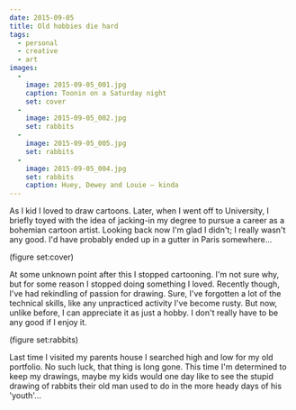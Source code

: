 ```yaml
---
date: 2015-09-05
title: Old hobbies die hard
tags:
  - personal
  - creative
  - art
images:
  -
    image: 2015-09-05_001.jpg
    caption: Toonin on a Saturday night
    set: cover
  -
    image: 2015-09-05_002.jpg
    set: rabbits
  -
    image: 2015-09-05_005.jpg
    set: rabbits
  -
    image: 2015-09-05_004.jpg
    set: rabbits
    caption: Huey, Dewey and Louie — kinda
---
```

As I kid I loved to draw cartoons. Later, when I went off to University, I briefly toyed with the idea of jacking-in my degree to pursue a career as a bohemian cartoon artist. Looking back now I'm glad I didn't; I really wasn't any good. I'd have probably ended up in a gutter in Paris somewhere...

(figure set:cover)

At some unknown point after this I stopped cartooning. I'm not sure why, but for some reason I stopped doing something I loved. Recently though, I've had rekindling of passion for drawing. Sure, I've forgotten a lot of the technical skills, like any unpracticed activity I've become rusty. But now, unlike before, I can appreciate it as just a hobby. I don't really have to be any good if I enjoy it.

(figure set:rabbits) 

Last time I visited my parents house I searched high and low for my old portfolio. No such luck, that thing is long gone. This time I'm determined to keep my drawings, maybe my kids would one day like to see the stupid drawing of rabbits their old man used to do in the more heady days of his 'youth'... 
